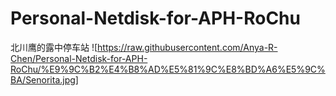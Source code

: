 # Personal-Netdisk-for-APH-RoChu
北川鹰的露中停车站
![https://raw.githubusercontent.com/Anya-R-Chen/Personal-Netdisk-for-APH-RoChu/%E9%9C%B2%E4%B8%AD%E5%81%9C%E8%BD%A6%E5%9C%BA/Senorita.jpg]
